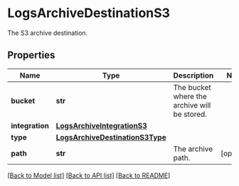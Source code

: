 # LogsArchiveDestinationS3

The S3 archive destination.

## Properties

| Name            | Type                                                                | Description                                  | Notes      |
| --------------- | ------------------------------------------------------------------- | -------------------------------------------- | ---------- |
| **bucket**      | **str**                                                             | The bucket where the archive will be stored. |
| **integration** | [**LogsArchiveIntegrationS3**](LogsArchiveIntegrationS3.md)         |                                              |
| **type**        | [**LogsArchiveDestinationS3Type**](LogsArchiveDestinationS3Type.md) |                                              |
| **path**        | **str**                                                             | The archive path.                            | [optional] |

[[Back to Model list]](README.md#documentation-for-models) [[Back to API list]](README.md#documentation-for-api-endpoints) [[Back to README]](README.md)
